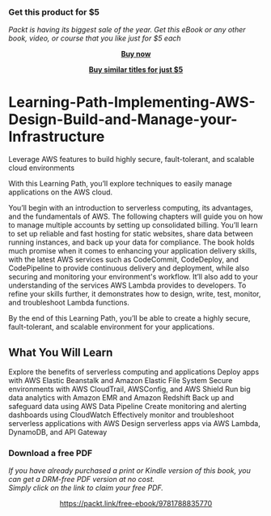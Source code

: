 
### Get this product for $5

<i>Packt is having its biggest sale of the year. Get this eBook or any other book, video, or course that you like just for $5 each</i>


<b><p align='center'>[Buy now](https://packt.link/9781788835770)</p></b>


<b><p align='center'>[Buy similar titles for just $5](https://subscription.packtpub.com/search)</p></b>


# Learning-Path-Implementing-AWS-Design-Build-and-Manage-your-Infrastructure
Leverage AWS features to build highly secure, fault-tolerant, and scalable cloud environments


With this Learning Path, you’ll explore techniques to easily manage applications on the AWS cloud. 

You’ll begin with an introduction to serverless computing, its advantages, and the fundamentals of AWS. The following chapters will guide you on how to manage multiple accounts by setting up consolidated billing. You’ll learn to set up reliable and fast hosting for static websites, share data between running instances, and back up your data for compliance. The book holds much promise when it comes to enhancing your application delivery skills, with the latest AWS services such as CodeCommit, CodeDeploy, and CodePipeline to provide continuous delivery and deployment, while also securing and monitoring your environment's workflow. It’ll also add to your understanding of the services AWS Lambda provides to developers. To refine your skills further, it demonstrates how to design, write, test, monitor, and troubleshoot Lambda functions. 

By the end of this Learning Path, you’ll be able to create a highly secure, fault-tolerant, and scalable environment for your applications.


## What You Will Learn

Explore the benefits of serverless computing and applications
Deploy apps with AWS Elastic Beanstalk and Amazon Elastic File System
Secure environments with AWS CloudTrail, AWSConfig, and AWS Shield
Run big data analytics with Amazon EMR and Amazon Redshift
Back up and safeguard data using AWS Data Pipeline
Create monitoring and alerting dashboards using CloudWatch
Effectively monitor and troubleshoot serverless applications with AWS
Design serverless apps via AWS Lambda, DynamoDB, and API Gateway
### Download a free PDF

 <i>If you have already purchased a print or Kindle version of this book, you can get a DRM-free PDF version at no cost.<br>Simply click on the link to claim your free PDF.</i>
<p align="center"> <a href="https://packt.link/free-ebook/9781788835770">https://packt.link/free-ebook/9781788835770 </a> </p>
